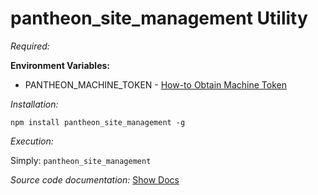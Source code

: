 # pantheon_site_management Utility

*Required:*<p>
**Environment Variables:**
* PANTHEON_MACHINE_TOKEN - [How-to Obtain Machine Token](https://pantheon.io/docs/machine-tokens/)

*Installation:*<p>
```npm install pantheon_site_management -g```

*Execution:*<p>
Simply: ```pantheon_site_management```

*Source code documentation:*
[Show Docs](https://github.com/loudbinary/pantheon_site_management/blob/master/api/documentation.md)